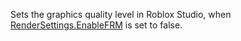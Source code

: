 Sets the graphics quality level in Roblox Studio, when [RenderSettings.EnableFRM](https://developer.roblox.com/api-reference/property/RenderSettings/EnableFRM) is set to false.